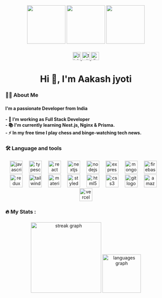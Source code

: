 
<!-- # 📊 GitHub Stats:
![](https://github-readme-streak-stats.herokuapp.com/?user=Aakashjyoti&theme=react&hide_border=true)
<!-- [![GitHub Streak](http://github-readme-streak-stats.herokuapp.com?user=Aakashjyoti&theme=dark&background=000000)](https://git.io/streak-stats) -->
<!-- ![](https://github-readme-stats.vercel.app/api/top-langs/?username=Aakashjyoti&theme=react&hide_border=true&include_all_commits=true&count_private=true&layout=compact) -->


<!-- [![My GitHub Stats](https://github-readme-stats.vercel.app/api/?username=Aakashjyoti&count_private=true&theme=tokyonight&showicons=true)]() -->
<!-- [![My GitHub Language Stats](https://github-readme-stats.vercel.app/api/top-langs/?username=Aakashjyoti&langs_count=5&theme=tokyonight)]() -->

<div align="center">
  <img height="120" src="https://media.giphy.com/media/WqGk9MnA2xoyiiByXD/giphy.gif"  />
  <img height="120" src="https://media.giphy.com/media/QssGEmpkyEOhBCb7e1/giphy.gif"  />
  <img height="120" src="https://media.giphy.com/media/pd0HQOQN71YHtkXSu3/giphy.gif"  />
</div>




###

<div align="center">
  <a href="https://www.linkedin.com/in/aakashjyoti123" target="_blank">
    <img src="https://img.shields.io/static/v1?message=LinkedIn&logo=linkedin&label=&color=0077B5&logoColor=white&labelColor=0077B5&style=for-the-badge" height="25" alt="linkedin logo"  />
  </a>
  <a href="https://twitter.com/Aakashjyoti1" target="_blank">
    <img src="https://img.shields.io/static/v1?message=Twitter&logo=twitter&label=%20&color=1DA1F2&logoColor=white&labelColor=&style=for-the-badge" height="25" alt="twitter logo"  />
  </a>
  <a href="https://discordapp.com/users/aakash9903" target="_blank">
    <img src="https://img.shields.io/static/v1?message=Discord&logo=discord&label=&color=7289DA&logoColor=white&labelColor=7289DA&style=for-the-badge" height="25" alt="discord logo"  />
  </a>
</div>

###


<!-- <img align="right" src="https://visitor-badge.laobi.icu/badge?page_id=AakashJyoti.AakashJyoti&"  /> -->

###

<h1 align="center">Hi 👋, I'm Aakash jyoti</h1>

###

<h3 align="left">👩‍💻  About Me</h3>

###

<h4 align="left">I'm a passionate Developer from India<br><br>- 🔭 I’m working as Full Stack Developer<br>- 📚 I'm currently learning Nest.js, Nginx & Prisma.<br>- ⚡ In my free time I play chess and binge-watching tech news.</h4>

###

<h3 align="left">🛠 Language and tools</h3>

###

<div align="center">
  <img src="https://skillicons.dev/icons?i=js" height="40" alt="javascript logo"  />
  <img width="12" />
  <img src="https://skillicons.dev/icons?i=ts" height="40" alt="typescript logo"  />
  <img width="12" />
  <img src="https://skillicons.dev/icons?i=react" height="40" alt="react logo"  />
  <img width="12" />
  <img src="https://skillicons.dev/icons?i=nextjs" height="40" alt="nextjs logo"  />
  <img width="12" />
  <img src="https://skillicons.dev/icons?i=nodejs" height="40" alt="nodejs logo"  />
  <img width="12" />
  <img src="https://skillicons.dev/icons?i=express" height="40" alt="express logo"  />
  <img width="12" />
  <img src="https://skillicons.dev/icons?i=mongodb" height="40" alt="mongodb logo"  />
  <img width="12" />
  <img src="https://skillicons.dev/icons?i=firebase" height="40" alt="firebase logo"  />
  <!-- <img width="12" />
  <img src="https://skillicons.dev/icons?i=postgres" height="40" alt="postgresql logo"  /> -->
  <img width="12" />
  <img src="https://skillicons.dev/icons?i=redux" height="40" alt="redux logo"  />
  <img width="12" />
  <img src="https://skillicons.dev/icons?i=tailwind" height="40" alt="tailwindcss logo"  />
  <img width="12" />
  <img src="https://skillicons.dev/icons?i=materialui" height="40" alt="materialui logo"  />
  <img width="12" />
  <img src="https://skillicons.dev/icons?i=styledcomponents" height="40" alt="styledcomponents logo"  />
  <img width="12" />
  <img src="https://skillicons.dev/icons?i=html" height="40" alt="html5 logo"  />
  <img width="12" />
  <img src="https://skillicons.dev/icons?i=css" height="40" alt="css3 logo"  />
  <img width="12" />
  <img src="https://skillicons.dev/icons?i=git" height="40" alt="git logo"  />
  <img width="12" />
  <img src="https://skillicons.dev/icons?i=aws" height="40" alt="amazonwebservices logo"  />
  <img width="12" />
  <img src="https://skillicons.dev/icons?i=vercel" height="40" alt="vercel logo"  />
</div>

###

<h3 align="left">🔥   My Stats :</h3>

###

<div align="center" >
  <img src="https://streak-stats.demolab.com?user=AakashJyoti&locale=en&mode=daily&theme=tokyonight&hide_border=true&border_radius=5&order=3" height="220" alt="streak graph"  />
  <img src="https://github-readme-stats.vercel.app/api/top-langs?username=AakashJyoti&locale=en&hide_title=true&layout=compact&card_width=320&langs_count=4&theme=tokyonight&hide_border=true&order=2" height="120" alt="languages graph"  />
</div>

###

<br clear="both">

<!-- <img src="https://raw.githubusercontent.com/AakashJyoti/AakashJyoti/output/snake.svg" alt="Snake animation" />

###
